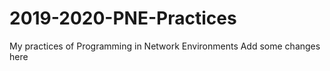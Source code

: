 # 2019-2020-PNE-Practices
My practices of Programming in Network Environments
Add some changes here
